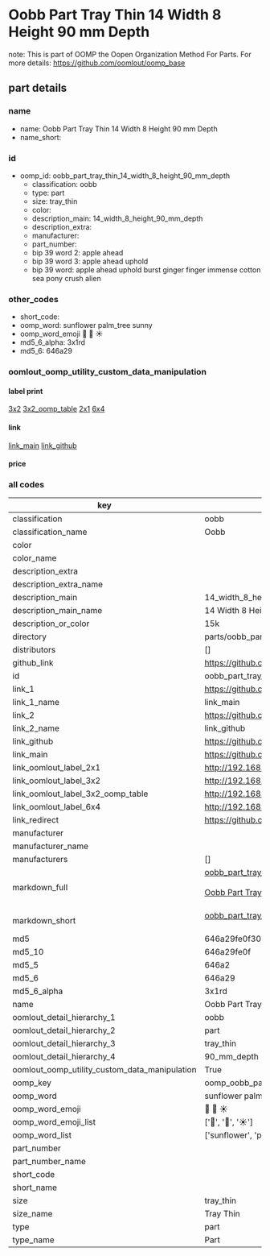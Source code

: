 # Oobb Part Tray Thin 14 Width 8 Height 90 mm Depth  

note: This is part of OOMP the Oopen Organization Method For Parts. For more details: https://github.com/oomlout/oomp_base

##  part details
  







### name
* name: Oobb Part Tray Thin 14 Width 8 Height 90 mm Depth
* name_short: 
### id
* oomp_id: oobb_part_tray_thin_14_width_8_height_90_mm_depth
  * classification: oobb
  * type: part
  * size: tray_thin
  * color: 
  * description_main: 14_width_8_height_90_mm_depth
  * description_extra: 
  * manufacturer: 
  * part_number: 
  * bip 39 word 2: apple ahead
  * bip 39 word 3: apple ahead uphold
  * bip 39 word: apple ahead uphold burst ginger finger immense cotton sea pony crush alien

### other_codes
* short_code: 
* oomp_word: sunflower palm_tree sunny
* oomp_word_emoji :sunflower: :palm_tree: :sunny:
* md5_6_alpha: 3x1rd
* md5_6: 646a29






### oomlout_oomp_utility_custom_data_manipulation
#### label print
[3x2](http://192.168.1.245:1112/?label=oomp%203x1rd)
[3x2_oomp_table](http://192.168.1.108:1112/?label=oomp%203x1rd)
[2x1](http://192.168.1.242:1112/?label=oomp%203x1rd)
[6x4](http://192.168.1.55:1112/?label=oomp%203x1rd)    

#### link

[link_main](https://github.com/oomlout/oomlout_oomp_version_1_messy/tree/main/parts/oobb_part_tray_thin_14_width_8_height_90_mm_depth) [link_github](https://github.com/oomlout/oomlout_oomp_version_1_messy/tree/main/parts/oobb_part_tray_thin_14_width_8_height_90_mm_depth)                             

#### price







### all codes 
| key | value |  
| --- | --- |  
| classification | oobb |  
| classification_name | Oobb |  
| color |  |  
| color_name |  |  
| description_extra |  |  
| description_extra_name |  |  
| description_main | 14_width_8_height_90_mm_depth |  
| description_main_name | 14 Width 8 Height 90 mm Depth |  
| description_or_color | 15k |  
| directory | parts/oobb_part_tray_thin_14_width_8_height_90_mm_depth |  
| distributors | [] |  
| github_link | https://github.com/oomlout/oomlout_oomp_part_src/tree/main/parts/oobb_part_tray_thin_14_width_8_height_90_mm_depth |  
| id | oobb_part_tray_thin_14_width_8_height_90_mm_depth |  
| link_1 | https://github.com/oomlout/oomlout_oomp_version_1_messy/tree/main/parts/oobb_part_tray_thin_14_width_8_height_90_mm_depth |  
| link_1_name | link_main |  
| link_2 | https://github.com/oomlout/oomlout_oomp_version_1_messy/tree/main/parts/oobb_part_tray_thin_14_width_8_height_90_mm_depth |  
| link_2_name | link_github |  
| link_github | https://github.com/oomlout/oomlout_oomp_version_1_messy/tree/main/parts/oobb_part_tray_thin_14_width_8_height_90_mm_depth |  
| link_main | https://github.com/oomlout/oomlout_oomp_version_1_messy/tree/main/parts/oobb_part_tray_thin_14_width_8_height_90_mm_depth |  
| link_oomlout_label_2x1 | http://192.168.1.242:1112/?label=oomp%203x1rd |  
| link_oomlout_label_3x2 | http://192.168.1.245:1112/?label=oomp%203x1rd |  
| link_oomlout_label_3x2_oomp_table | http://192.168.1.108:1112/?label=oomp%203x1rd |  
| link_oomlout_label_6x4 | http://192.168.1.55:1112/?label=oomp%203x1rd |  
| link_redirect | https://github.com/oomlout/oomlout_oomp_version_1_messy/tree/main/parts/oobb_part_tray_thin_14_width_8_height_90_mm_depth |  
| manufacturer |  |  
| manufacturer_name |  |  
| manufacturers | [] |  
| markdown_full | [oobb_part_tray_thin_14_width_8_height_90_mm_depth](none)<br>[](none)<br>[Oobb Part Tray Thin 14 Width 8 Height 90 Mm Depth](none)<br><br> |  
| markdown_short | [oobb_part_tray_thin_14_width_8_height_90_mm_depth](none)<br><br> |  
| md5 | 646a29fe0f30ce315bb101eddd814855 |  
| md5_10 | 646a29fe0f |  
| md5_5 | 646a2 |  
| md5_6 | 646a29 |  
| md5_6_alpha | 3x1rd |  
| name | Oobb Part Tray Thin 14 Width 8 Height 90 mm Depth |  
| oomlout_detail_hierarchy_1 | oobb |  
| oomlout_detail_hierarchy_2 | part |  
| oomlout_detail_hierarchy_3 | tray_thin |  
| oomlout_detail_hierarchy_4 | 90_mm_depth |  
| oomlout_oomp_utility_custom_data_manipulation | True |  
| oomp_key | oomp_oobb_part_tray_thin_14_width_8_height_90_mm_depth |  
| oomp_word | sunflower palm_tree sunny |  
| oomp_word_emoji | :sunflower: :palm_tree: :sunny: |  
| oomp_word_emoji_list | [':sunflower:', ':palm_tree:', ':sunny:'] |  
| oomp_word_list | ['sunflower', 'palm_tree', 'sunny'] |  
| part_number |  |  
| part_number_name |  |  
| short_code |  |  
| short_name |  |  
| size | tray_thin |  
| size_name | Tray Thin |  
| type | part |  
| type_name | Part |  
